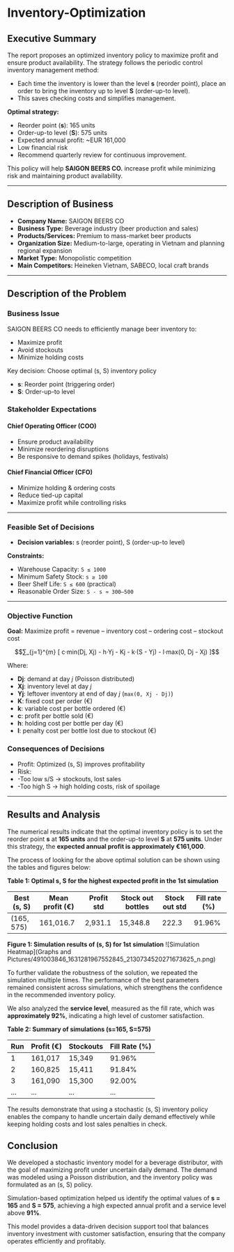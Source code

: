 # Inventory-Optimization

## Executive Summary

The report proposes an optimized inventory policy to maximize profit and ensure product availability. The strategy follows the periodic control inventory management method:  
- Each time the inventory is lower than the level **s** (reorder point), place an order to bring the inventory up to level **S** (order-up-to level).  
- This saves checking costs and simplifies management.

**Optimal strategy:**
- Reorder point (**s**): 165 units
- Order-up-to level (**S**): 575 units
- Expected annual profit: ~EUR 161,000  
- Low financial risk  
- Recommend quarterly review for continuous improvement.

This policy will help **SAIGON BEERS CO.** increase profit while minimizing risk and maintaining product availability.

---

## Description of Business

- **Company Name:** SAIGON BEERS CO  
- **Business Type:** Beverage industry (beer production and sales)  
- **Products/Services:** Premium to mass-market beer products  
- **Organization Size:** Medium-to-large, operating in Vietnam and planning regional expansion  
- **Market Type:** Monopolistic competition  
- **Main Competitors:** Heineken Vietnam, SABECO, local craft brands  

---

## Description of the Problem

### Business Issue

SAIGON BEERS CO needs to efficiently manage beer inventory to:
- Maximize profit  
- Avoid stockouts  
- Minimize holding costs  

Key decision: Choose optimal (s, S) inventory policy

- **s**: Reorder point (triggering order)
- **S**: Order-up-to level

### Stakeholder Expectations

#### Chief Operating Officer (COO)
- Ensure product availability
- Minimize reordering disruptions
- Be responsive to demand spikes (holidays, festivals)

#### Chief Financial Officer (CFO)
- Minimize holding & ordering costs
- Reduce tied-up capital
- Maximize profit while controlling risks
  
---
### Feasible Set of Decisions

- **Decision variables:** s (reorder point), S (order-up-to level)

**Constraints:**
- Warehouse Capacity: `S ≤ 1000`
- Minimum Safety Stock: `s ≥ 100`
- Beer Shelf Life: `S ≤ 600` (practical)
- Reasonable Order Size: `S - s ≈ 300–500`

---

### Objective Function

**Goal:** Maximize profit = revenue – inventory cost – ordering cost – stockout cost

```math
∑_{j=1}^{m} [ c·min(Dj, Xj) - h·Yj - Kj - k·(S - Yj) - l·max(0, Dj - Xj) ]
```
Where:
- **Dj**: demand at day *j* (Poisson distributed)
- **Xj**: inventory level at day *j*
- **Yj**: leftover inventory at end of day *j* (`max(0, Xj - Dj)`)
- **K**: fixed cost per order (€)
- **k**: variable cost per bottle ordered (€)
- **c**: profit per bottle sold (€)
- **h**: holding cost per bottle per day (€)
- **l**: penalty cost per bottle lost due to stockout (€)

### Consequences of Decisions
- Profit: Optimized (s, S) improves profitability
- Risk:
- -Too low s/S → stockouts, lost sales
- -Too high S → high holding costs, risk of spoilage

---

## Results and Analysis

The numerical results indicate that the optimal inventory policy is to set the reorder point **s** at **165 units** and the order-up-to level **S** at **575 units**. Under this strategy, the **expected annual profit is approximately €161,000**.

The process of looking for the above optimal solution can be shown using the tables and figures below:

**Table 1: Optimal s, S for the highest expected profit in the 1st simulation**

| Best (s, S) | Mean profit (€) | Profit std | Stock out bottles | Stock out std | Fill rate (%) |
|-------------|------------------|------------|--------------------|----------------|----------------|
| (165, 575)  | 161,016.7        | 2,931.1    | 15,348.8           | 222.3          | 91.96%         |

**Figure 1: Simulation results of (s, S) for 1st simulation**
![Simulation Heatmap](Graphs and Pictures/491003846_1631281967552845_2130734520271673625_n.png)

To further validate the robustness of the solution, we repeated the simulation multiple times. The performance of the best parameters remained consistent across simulations, which strengthens the confidence in the recommended inventory policy.

We also analyzed the **service level**, measured as the fill rate, which was **approximately 92%**, indicating a high level of customer satisfaction.

**Table 2: Summary of simulations (s=165, S=575)**

| Run | Profit (€) | Stockouts | Fill Rate (%) |
|-----|------------|-----------|----------------|
| 1   | 161,017    | 15,349    | 91.96%         |
| 2   | 160,825    | 15,411    | 91.84%         |
| 3   | 161,090    | 15,300    | 92.00%         |
| ... | ...        | ...       | ...            |

The results demonstrate that using a stochastic (s, S) inventory policy enables the company to handle uncertain daily demand effectively while keeping holding costs and lost sales penalties in check.

## Conclusion

We developed a stochastic inventory model for a beverage distributor, with the goal of maximizing profit under uncertain daily demand. The demand was modeled using a Poisson distribution, and the inventory policy was formulated as an (s, S) policy.

Simulation-based optimization helped us identify the optimal values of **s = 165** and **S = 575**, achieving a high expected annual profit and a service level above **91%**.

This model provides a data-driven decision support tool that balances inventory investment with customer satisfaction, ensuring that the company operates efficiently and profitably.
